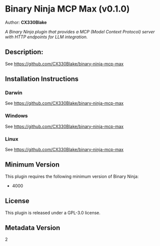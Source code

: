 # Binary Ninja MCP Max (v0.1.0)
Author: **CX330Blake**

_A Binary Ninja plugin that provides a MCP (Model Context Protocol) server with HTTP endpoints for LLM integration._

## Description:

See https://github.com/CX330Blake/binary-ninja-mcp-max


## Installation Instructions

### Darwin

See https://github.com/CX330Blake/binary-ninja-mcp-max

### Windows

See https://github.com/CX330Blake/binary-ninja-mcp-max

### Linux

See https://github.com/CX330Blake/binary-ninja-mcp-max

## Minimum Version

This plugin requires the following minimum version of Binary Ninja:

* 4000


## License

This plugin is released under a GPL-3.0 license.
## Metadata Version

2
